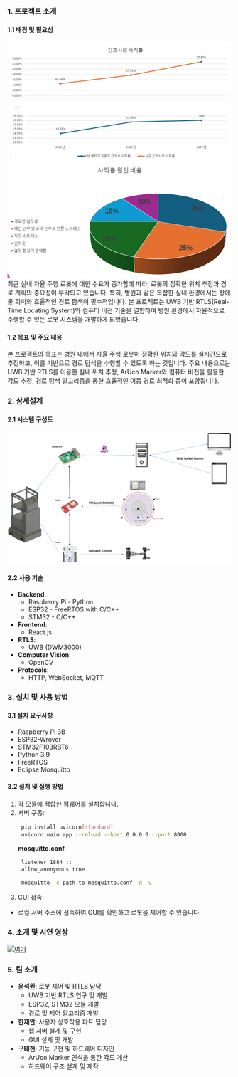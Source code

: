 ### 1. 프로젝트 소개

#### 1.1 배경 및 필요성
![간호사 사직률](assets/간호사사직률.png)
![간호사 사직 원인 비율](assets/사직원인비율.png)
최근 실내 자율 주행 로봇에 대한 수요가 증가함에 따라, 로봇의 정확한 위치 추정과 경로 계획의 중요성이 부각되고 있습니다. 특히, 병원과 같은 복잡한 실내 환경에서는 장애물 회피와 효율적인 경로 탐색이 필수적입니다. 본 프로젝트는 UWB 기반 RTLS(Real-Time Locating System)와 컴퓨터 비전 기술을 결합하여 병원 환경에서 자율적으로 주행할 수 있는 로봇 시스템을 개발하게 되었습니다.

#### 1.2 목표 및 주요 내용
본 프로젝트의 목표는 병원 내에서 자율 주행 로봇이 정확한 위치와 각도를 실시간으로 추정하고, 이를 기반으로 경로 탐색을 수행할 수 있도록 하는 것입니다. 주요 내용으로는 UWB 기반 RTLS를 이용한 실내 위치 추정, ArUco Marker와 컴퓨터 비전을 활용한 각도 추정, 경로 탐색 알고리즘을 통한 효율적인 이동 경로 최적화 등이 포함됩니다.

### 2. 상세설계

#### 2.1 시스템 구성도
![시스템 구성도](assets/프로젝트%20모식도.png)

#### 2.2 사용 기술
- **Backend**:
  - Raspberry Pi - Python
  - ESP32 - FreeRTOS with C/C++
  - STM32 - C/C++
- **Frontend**:
  - React.js
- **RTLS**:
  - UWB (DWM3000)
- **Computer Vision**:
  - OpenCV
- **Protocols**:
  - HTTP, WebSocket, MQTT

### 3. 설치 및 사용 방법

#### 3.1 설치 요구사항
- Raspberry Pi 3B
- ESP32-Wrover
- STM32F103RBT6
- Python 3.9
- FreeRTOS
- Eclipse Mosquitto

#### 3.2 설치 및 실행 방법
1. 각 모듈에 적합한 펌웨어를 설치합니다.
2. 서버 구동:
   ```bash
    pip install uvicorn[standard]
    uvicorn main:app --reload --host 0.0.0.0 --port 8000
   ```
   __mosquitto.conf__
   ```agsl
    listener 1884 ::
    allow_anonymous true
   ```
   ```bash
    mosquitto -c path-to-mosquitto.conf -d -v
    ```
3. GUI 접속:
  - 로컬 서버 주소에 접속하여 GUI를 확인하고 로봇을 제어할 수 있습니다.

### 4. 소개 및 시연 영상
[![여기](http://img.youtube.com/vi/Q-QnjcWq2y8/0.jpg)](https://www.youtube.com/watch?v=Q-QnjcWq2y8)

### 5. 팀 소개
- **윤석원**: 로봇 제어 및 RTLS 담당
  - UWB 기반 RTLS 연구 및 개발
  - ESP32, STM32 모듈 개발
  - 경로 및 제어 알고리즘 개발
- **한재안**: 사용자 상호작용 파트 담당
  - 웹 서버 설계 및 구현
  - GUI 설계 및 개발
- **구태헌**: 기능 구현 및 하드웨어 디자인
  - ArUco Marker 인식을 통한 각도 계산
  - 하드웨어 구조 설계 및 제작